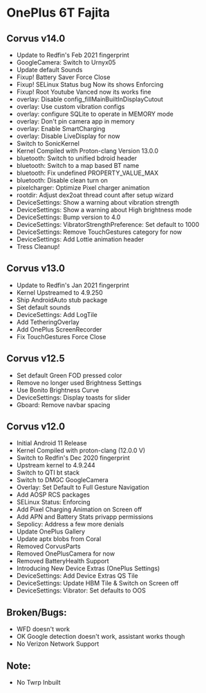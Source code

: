 # OnePlus 6T Fajita

## Corvus v14.0

- Update to Redfin's Feb 2021 fingerprint
- GoogleCamera: Switch to Urnyx05
- Update default Sounds
- Fixup! Battery Saver Force Close
- Fixup! SELinux Status bug Now its shows Enforcing
- Fixup! Root Youtube Vanced now its works fine
- overlay: Disable config_fillMainBuiltInDisplayCutout
- overlay: Use custom vibration configs
- overlay: configure SQLite to operate in MEMORY mode
- overlay: Don't pin camera app in memory
- overlay: Enable SmartCharging
- overlay: Disable LiveDisplay for now
- Switch to SonicKernel
- Kernel Compiled with Proton-clang Version 13.0.0
- bluetooth: Switch to unified bdroid header
- bluetooth: Switch to a map based BT name
- bluetooth: Fix undefined PROPERTY_VALUE_MAX
- bluetooth: Disable clean turn on
- pixelcharger: Optimize Pixel charger animation
- rootdir: Adjust dex2oat thread count after setup wizard
- DeviceSettings: Show a warning about vibration strength
- DeviceSettings: Show a warning about High brightness mode
- DeviceSettings: Bump version to 4.0
- DeviceSettings: VibratorStrengthPreference: Set default to 1000
- DeviceSettings: Remove TouchGestures category for now
- DeviceSettings: Add Lottie animation header
- Tress Cleanup!

## Corvus v13.0

- Update to Redfin's Jan 2021 fingerprint
- Kernel Upstreamed to 4.9.250
- Ship AndroidAuto stub package
- Set default sounds
- DeviceSettings: Add LogTile
- Add TetheringOverlay
- Add OnePlus ScreenRecorder
- Fix TouchGestures Force Close

## Corvus v12.5

- Set default Green FOD pressed color
- Remove no longer used Brightness Settings
- Use Bonito Brightness Curve
- DeviceSettings: Display toasts for slider
- Gboard: Remove navbar spacing

## Corvus v12.0 

- Initial Android 11 Release
- Kernel Compiled with proton-clang (12.0.0 V)
- Switch to Redfin's Dec 2020 fingerprint
- Upstream kernel to 4.9.244
- Switch to QTI bt stack
- Switch to DMGC GoogleCamera
- Overlay: Set Default to Full Gesture Navigation
- Add AOSP RCS packages
- SELinux Status: Enforcing
- Add Pixel Charging Animation on Screen off
- Add APN and Battery Stats privapp permissions
- Sepolicy: Address a few more denials
- Update OnePlus Gallery
- Update aptx blobs from Coral
- Removed CorvusParts
- Removed OnePlusCamera for now
- Removed BatteryHealth Support
- Introducing New Device Extras (OnePlus Settings)
- DeviceSettings: Add Device Extras QS Tile
- DeviceSettings: Update HBM Tile & Switch on Screen off
- DeviceSettings: Vibrator: Set defaults to OOS

## Broken/Bugs:

- WFD doesn't work
- OK Google detection doesn't work, assistant works though
- No Verizon Network Support

## Note:
- No Twrp Inbuilt
